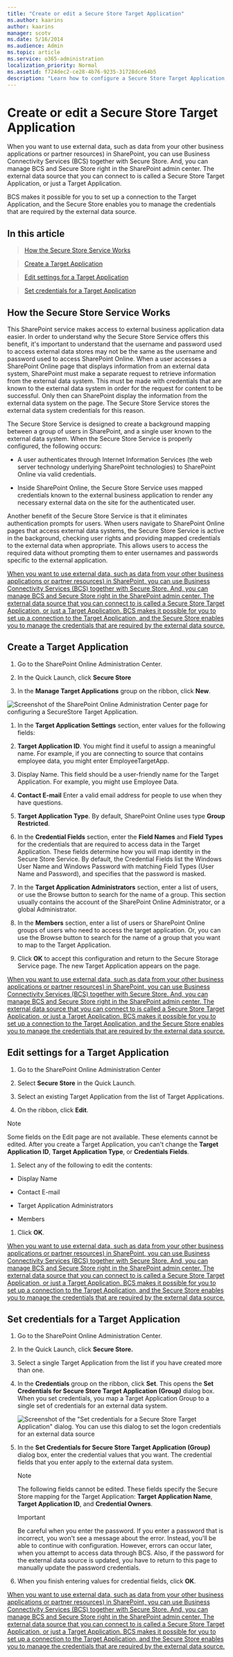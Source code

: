 ```yaml
---
title: "Create or edit a Secure Store Target Application"
ms.author: kaarins
author: kaarins
manager: scotv
ms.date: 5/16/2014
ms.audience: Admin
ms.topic: article
ms.service: o365-administration
localization_priority: Normal
ms.assetid: f724dec2-ce28-4b76-9235-31728dce64b5
description: "Learn how to configure a Secure Store Target Application, including application IDs and credentials for the external data source."
---
```


# Create or edit a Secure Store Target Application

When you want to use external data, such as data from your other business applications or partner resources) in SharePoint, you can use Business Connectivity Services (BCS) together with Secure Store. And, you can manage BCS and Secure Store right in the SharePoint admin center. The external data source that you can connect to is called a Secure Store Target Application, or just a Target Application. 
  
BCS makes it possible for you to set up a connection to the Target Application, and the Secure Store enables you to manage the credentials that are required by the external data source. 
  
## In this article
<a name="__top"> </a>

> [How the Secure Store Service Works](create-or-edit-a-secure-store-target-application.md#__toc346879710)
    
> [Create a Target Application](create-or-edit-a-secure-store-target-application.md#__toc346879711)
    
> [Edit settings for a Target Application](create-or-edit-a-secure-store-target-application.md#__toc346879712)
    
> [Set credentials for a Target Application](create-or-edit-a-secure-store-target-application.md#__toc346879713)
    
## How the Secure Store Service Works
<a name="__toc346879710"> </a>

This SharePoint service makes access to external business application data easier. In order to understand why the Secure Store Service offers this benefit, it's important to understand that the username and password used to access external data stores may not be the same as the username and password used to access SharePoint Online. When a user accesses a SharePoint Online page that displays information from an external data system, SharePoint must make a separate request to retrieve information from the external data system. This must be made with credentials that are known to the external data system in order for the request for content to be successful. Only then can SharePoint display the information from the external data system on the page. The Secure Store Service stores the external data system credentials for this reason.
  
The Secure Store Service is designed to create a background mapping between a group of users in SharePoint, and a single user known to the external data system. When the Secure Store Service is properly configured, the following occurs: 
  
- A user authenticates through Internet Information Services (the web server technology underlying SharePoint technologies) to SharePoint Online via valid credentials.
    
- Inside SharePoint Online, the Secure Store Service uses mapped credentials known to the external business application to render any necessary external data on the site for the authenticated user.
    
Another benefit of the Secure Store Service is that it eliminates authentication prompts for users. When users navigate to SharePoint Online pages that access external data systems, the Secure Store Service is active in the background, checking user rights and providing mapped credentials to the external data when appropriate. This allows users to access the required data without prompting them to enter usernames and passwords specific to the external application.
  
[When you want to use external data, such as data from your other business applications or partner resources) in SharePoint, you can use Business Connectivity Services (BCS) together with Secure Store. And, you can manage BCS and Secure Store right in the SharePoint admin center. The external data source that you can connect to is called a Secure Store Target Application, or just a Target Application. BCS makes it possible for you to set up a connection to the Target Application, and the Secure Store enables you to manage the credentials that are required by the external data source. ](create-or-edit-a-secure-store-target-application.md#__top)
  
## Create a Target Application
<a name="__toc346879711"> </a>

1. Go to the SharePoint Online Administration Center.
    
2. In the Quick Launch, click **Secure Store**
    
3. In the **Manage Target Applications** group on the ribbon, click **New**.
    
![Screenshot of the SharePoint Online Administration Center page for configuring a SecureStore Target Application.](../media/c3ba43ae-b8df-4b63-b187-9ce1bd6cb42f.jpg)
  
1. In the **Target Application Settings** section, enter values for the following fields: 
    
2. **Target Application ID**. You might find it useful to assign a meaningful name. For example, if you are connecting to source that contains employee data, you might enter EmployeeTargetApp. 
    
3. Display Name. This field should be a user-friendly name for the Target Application. For example, you might use Employee Data.
    
4. **Contact E-mail** Enter a valid email address for people to use when they have questions. 
    
5. **Target Application Type**. By default, SharePoint Online uses type **Group Restricted**. 
    
6. In the **Credential Fields** section, enter the **Field Names** and **Field Types** for the credentials that are required to access data in the Target Application. These fields determine how you will map identity in the Secure Store Service. By default, the Credential Fields list the Windows User Name and Windows Password with matching Field Types (User Name and Password), and specifies that the password is masked. 
    
7. In the **Target Application Administrators** section, enter a list of users, or use the Browse button to search for the name of a group. This section usually contains the account of the SharePoint Online Administrator, or a global Administrator. 
    
8. In the **Members** section, enter a list of users or SharePoint Online groups of users who need to access the target application. Or, you can use the Browse button to search for the name of a group that you want to map to the Target Application. 
    
9. Click **OK** to accept this configuration and return to the Secure Storage Service page. The new Target Application appears on the page. 
    
[When you want to use external data, such as data from your other business applications or partner resources) in SharePoint, you can use Business Connectivity Services (BCS) together with Secure Store. And, you can manage BCS and Secure Store right in the SharePoint admin center. The external data source that you can connect to is called a Secure Store Target Application, or just a Target Application. BCS makes it possible for you to set up a connection to the Target Application, and the Secure Store enables you to manage the credentials that are required by the external data source. ](create-or-edit-a-secure-store-target-application.md#__top)
  
## Edit settings for a Target Application
<a name="__toc346879712"> </a>

1. Go to the SharePoint Online Administration Center
    
2. Select **Secure Store** in the Quick Launch. 
    
3. Select an existing Target Application from the list of Target Applications.
    
4. On the ribbon, click **Edit**.
    
> [!NOTE]
>  Some fields on the Edit page are not available. These elements cannot be edited. After you create a Target Application, you can't change the **Target Application ID**, **Target Application Type**, or **Credentials Fields**. 
  
1. Select any of the following to edit the contents:
    
  - Display Name
    
  - Contact E-mail
    
  - Target Application Administrators
    
  - Members
    
1. Click **OK**.
    
[When you want to use external data, such as data from your other business applications or partner resources) in SharePoint, you can use Business Connectivity Services (BCS) together with Secure Store. And, you can manage BCS and Secure Store right in the SharePoint admin center. The external data source that you can connect to is called a Secure Store Target Application, or just a Target Application. BCS makes it possible for you to set up a connection to the Target Application, and the Secure Store enables you to manage the credentials that are required by the external data source. ](create-or-edit-a-secure-store-target-application.md#__top)
  
## Set credentials for a Target Application
<a name="__toc346879713"> </a>

1. Go to the SharePoint Online Administration Center.
    
2. In the Quick Launch, click **Secure Store.**
    
3. Select a single Target Application from the list if you have created more than one.
    
4. In the **Credentials** group on the ribbon, click **Set**. This opens the **Set Credentials for Secure Store Target Application (Group)** dialog box. When you set credentials, you map a Target Application Group to a single set of credentials for an external data system. 
    
    ![Screenshot of the "Set credentials for a Secure Store Target Application" dialog. You can use this dialog to set the logon credentials for an external data source](../media/ca3584ac-34d5-431d-a803-a6888b3a451d.jpg)
  
5. In the **Set Credentials for Secure Store Target Application (Group)** dialog box, enter the credential values that you want. The credential fields that you enter apply to the external data system. 
    
    > [!NOTE]
    >  The following fields cannot be edited. These fields specify the Secure Store mapping for the Target Application: **Target Application Name**, **Target Application ID**, and **Credential Owners**. 
  
    > [!IMPORTANT]
    >  Be careful when you enter the password. If you enter a password that is incorrect, you won't see a message about the error. Instead, you'll be able to continue with configuration. However, errors can occur later, when you attempt to access data through BCS. Also, if the password for the external data source is updated, you have to return to this page to manually update the password credentials. 
  
6. When you finish entering values for credential fields, click **OK**.
    
[When you want to use external data, such as data from your other business applications or partner resources) in SharePoint, you can use Business Connectivity Services (BCS) together with Secure Store. And, you can manage BCS and Secure Store right in the SharePoint admin center. The external data source that you can connect to is called a Secure Store Target Application, or just a Target Application. BCS makes it possible for you to set up a connection to the Target Application, and the Secure Store enables you to manage the credentials that are required by the external data source. ](create-or-edit-a-secure-store-target-application.md#__top)
  

